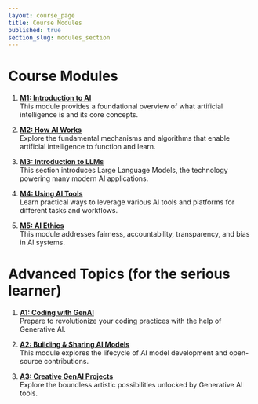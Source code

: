 ```yaml
---
layout: course_page
title: Course Modules
published: true
section_slug: modules_section
---
```



# Course Modules

1. **[M1: Introduction to AI](introduction/)**  
   This module provides a foundational overview of what artificial intelligence is and its core concepts.

2. **[M2: How AI Works](how_ai_works/)**  
   Explore the fundamental mechanisms and algorithms that enable artificial intelligence to function and learn.

3. **[M3: Introduction to LLMs](llms/)**  
   This section introduces Large Language Models, the technology powering many modern AI applications.

4. **[M4: Using AI Tools](using_tools/)**  
   Learn practical ways to leverage various AI tools and platforms for different tasks and workflows.

5. **[M5: AI Ethics](ethics/)**  
   This module addresses fairness, accountability, transparency, and bias in AI systems.

# Advanced Topics (for the serious learner)

1. **[A1: Coding with GenAI](coding_with_ai/)**  
   Prepare to revolutionize your coding practices with the help of Generative AI.

2. **[A2: Building & Sharing AI Models](build_share/6_building_and_sharing.html)**  
   This module explores the lifecycle of AI model development and open-source contributions.

3. **[A3: Creative GenAI Projects](ai_projects/8_genai_projects.html)**  
   Explore the boundless artistic possibilities unlocked by Generative AI tools.
